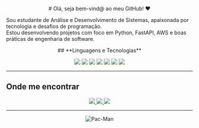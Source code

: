 <p align="center">
# Olá, seja bem-vind@ ao meu GitHub! ❤️

Sou estudante de Análise e Desenvolvimento de Sistemas, apaixonada por tecnologia e desafios de programação.  
Estou desenvolvendo projetos com foco em Python, FastAPI, AWS e boas práticas de engenharia de software.

<p align="center">
## **Linguagens e Tecnologias**
<p align="center">
  <img src="https://img.shields.io/badge/-Python-3776AB?style=for-the-badge&logo=python&logoColor=white" />
  <img src="https://img.shields.io/badge/-SQL-336791?style=for-the-badge&logo=mysql&logoColor=white" />
  <img src="https://img.shields.io/badge/-Git-F05032?style=for-the-badge&logo=git&logoColor=white" />
  <img src="https://img.shields.io/badge/-GitHub-181717?style=for-the-badge&logo=github&logoColor=white" />
  <img src="https://img.shields.io/badge/-VSCode-007ACC?style=for-the-badge&logo=visualstudiocode&logoColor=white" />
  <img src="https://img.shields.io/badge/-Pandas-150458?style=for-the-badge&logo=pandas&logoColor=white" />
  <img src="https://img.shields.io/badge/-Power%20BI-F2C811?style=for-the-badge&logo=powerbi&logoColor=black" />
</p>

---

## **Onde me encontrar**

<p align="center">
  <a href="https://www.linkedin.com/in/thaluane-gomes/" target="_blank">
    <img src="https://img.shields.io/badge/-LinkedIn-0A66C2?style=for-the-badge&logo=linkedin&logoColor=white" />
  </a>
  <a href="https://github.com/thaluanegomes" target="_blank">
    <img src="https://img.shields.io/badge/-GitHub-181717?style=for-the-badge&logo=github&logoColor=white" />
  </a>
  <a href="mailto:thaluaneg@gmail.com" target="_blank">
    <img src="https://img.shields.io/badge/-Email-D14836?style=for-the-badge&logo=gmail&logoColor=white" />
  </a>
</p>

---

<p align="center">
  <img src="https://c.tenor.com/llSAvv3PxdAAAAAC/tenor.gif" alt="Pac-Man">
</p>

